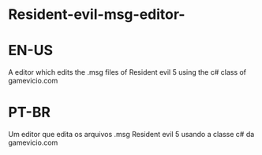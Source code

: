 # Resident-evil-msg-editor-
# EN-US
A editor which edits the .msg files of Resident evil 5 using the c# class of gamevicio.com
# PT-BR
Um editor que edita os arquivos .msg Resident evil 5 usando a classe c# da gamevicio.com
